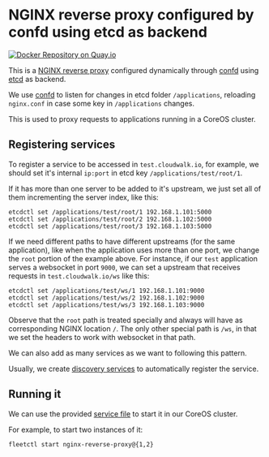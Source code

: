 # NGINX reverse proxy configured by confd using etcd as backend

[![Docker Repository on Quay.io](https://quay.io/repository/cloudwalk/nginx-confd-etcd-reverse-proxy/status "Docker Repository on Quay.io")](https://quay.io/repository/cloudwalk/nginx-confd-etcd-reverse-proxy)

This is a [NGINX reverse proxy] configured dynamically through [confd] using [etcd]
as backend.

We use [confd] to listen for changes in etcd folder `/applications`, reloading
`nginx.conf` in case some key in `/applications` changes.

This is used to proxy requests to applications running in a CoreOS cluster.

## Registering services

To register a service to be accessed in `test.cloudwalk.io`, for example, we should
set it's internal `ip:port` in etcd key `/applications/test/root/1`.

If it has more than one server to be added to it's upstream, we just set all of
them incrementing the server index, like this:

```
etcdctl set /applications/test/root/1 192.168.1.101:5000
etcdctl set /applications/test/root/2 192.168.1.102:5000
etcdctl set /applications/test/root/3 192.168.1.103:5000
```

If we need different paths to have different upstreams (for the same application),
like when the application uses more than one port, we change the `root` portion
of the example above. For instance, if our `test` application serves a websocket
in port `9000`, we can set a upstream that receives requests in `test.cloudwalk.io/ws`
like this:

```
etcdctl set /applications/test/ws/1 192.168.1.101:9000
etcdctl set /applications/test/ws/2 192.168.1.102:9000
etcdctl set /applications/test/ws/3 192.168.1.103:9000
```

Observe that the `root` path is treated specially and  always will have as
corresponding NGINX location `/`. The only other special path is `/ws`, in that
we set the headers to work with websocket in that path.

We can also add as many services as we want to following this pattern.

Usually, we create [discovery services] to automatically register the service.

## Running it

We can use the provided [service file] to start it
in our CoreOS cluster.

For example, to start two instances of it:

```
fleetctl start nginx-reverse-proxy@{1,2}
```

[NGINX reverse proxy]:https://www.nginx.com/resources/admin-guide/reverse-proxy/
[confd]:https://github.com/kelseyhightower/confd
[etcd]:https://github.com/coreos/etcd
[discovery services]:https://github.com/coreos/fleet/blob/master/Documentation/examples/service-discovery.md
[service file]:nginx-reverse-proxy.service
